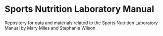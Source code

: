 # Sports Nutrition Laboratory Manual
Repository for data and materials related to the Sports Nutrition Laboratory Manual by Mary Miles and Stephanie Wilson.
